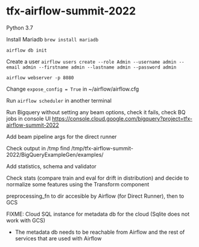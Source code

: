 # tfx-airflow-summit-2022

Python 3.7

Install Mariadb `brew install mariadb`

`airflow db init`

Create a user `airflow users create --role Admin --username admin --email admin --firstname admin --lastname admin --password admin`

`airflow webserver -p 8080`

Change `expose_config = True` in ~/airflow/airflow.cfg

Run `airflow scheduler` in another terminal

Run Bigquery without setting any beam options, check it fails, check BQ jobs 
in console UI https://console.cloud.google.com/bigquery?project=tfx-airflow-summit-2022

Add beam pipeline args for the direct runner

Check output in /tmp
find /tmp/tfx-airflow-summit-2022/BigQueryExampleGen/examples/

Add statistics, schema and validator

Check stats (compare train and eval for drift in distribution) and decide to 
normalize some features using the Transform component

preprocessing_fn to dir accesible by Airflow (for Direct Runner), then to GCS

FIXME: Cloud SQL instance for metadata db for the cloud (Sqlite does not 
work with GCS)
  * The metadata db needs to be reachable from Airflow and the rest of 
    services that are used with Airflow